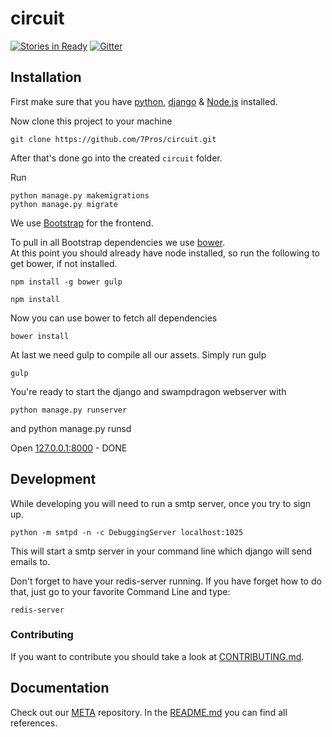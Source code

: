 # circuit

[![Stories in Ready](https://badge.waffle.io/7pros/circuit.png?label=ready&title=Ready)](http://waffle.io/7pros/circuit) [![Gitter](https://badges.gitter.im/Join%20Chat.svg)](https://gitter.im/7Pros/circuit?utm_source=badge&utm_medium=badge&utm_campaign=pr-badge&utm_content=badge)

## Installation

First make sure that you have [python](https://www.python.org/), [django](https://docs.djangoproject.com/en/1.8/intro/install/) & [Node.js](https://nodejs.org/) installed.

Now clone this project to your machine

    git clone https://github.com/7Pros/circuit.git

After that's done go into the created `circuit` folder.

Run

    python manage.py makemigrations
    python manage.py migrate

We use [Bootstrap](http://www.getbootstrap.com/) for the frontend.

To pull in all Bootstrap dependencies we use [bower](http://bower.io/).  
At this point you should already have node installed, so run the following to get bower, if not installed.

    npm install -g bower gulp
    
    npm install

Now you can use bower to fetch all dependencies

    bower install

At last we need gulp to compile all our assets. Simply run gulp

    gulp

You're ready to start the django and swampdragon webserver with

    python manage.py runserver
and
    python manage.py runsd

Open [127.0.0.1:8000](http://127.0.0.1:8000/) - DONE

## Development

While developing you will need to run a smtp server, once you try to sign up.

    python -m smtpd -n -c DebuggingServer localhost:1025
    
This will start a smtp server in your command line which django will send emails to.

Don't forget to have your redis-server running. If you have forget how to do that, just go to your favorite Command Line and type:

    redis-server

### Contributing

If you want to contribute you should take a look at [CONTRIBUTING.md](CONTRIBUTING.md).

## Documentation
Check out our [META](https://github.com/7Pros/META) repository. In the [README.md](https://github.com/7Pros/META/blob/master/README.md) you can find all references.
